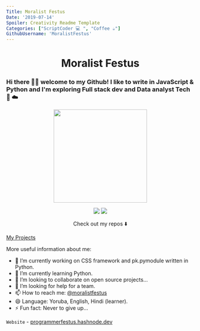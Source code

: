```yaml
---
Title: Moralist Festus 
Date: '2019-07-14'
Spoiler: Creativity Readme Template
Categories: ["ScriptCoder 💻 ", "Coffee ☕"]
GithubUsername: 'MoralistFestus'
---
```


<p align="center"> <h1 align="center"> Moralist Festus </h1> </p>

### Hi there 👋🏾  welcome to my Github! I like to write in JavaScript & Python and I'm exploring Full stack dev and Data analyst Tech 🐍 ☁️

<p align="center">
  <img width="250" src="https://media.giphy.com/media/jIgXf4hgbHCeKiXpvt/giphy.gif">
</p>


<p align="center">
<a href= "https://dev.to/@moralistfestus"><img src="https://img.icons8.com/windows/32/000000/dev.png"/></a>
<a href= "https://twitter.com/MoralistFestus"><img src="https://img.icons8.com/material-outlined/30/000000/twitter.png"/></a>
</p>

<p align="center">
Check out my repos ⬇️  
</p>

[My Projects](https://github.com/MoralistFestus)


More useful information about me:

- 🔭 I’m currently working on CSS framework and pk.pymodule written in Python.
- 🌱 I’m currently learning Python. 
- 👯 I’m looking to collaborate on open source projects...
- 🤔 I’m looking for help for a team.
- 📫 How to reach me: [@moralistfestus](https://twitter.com/MoralistFestus)
- 😄 Language: Yoruba, English, Hindi (learner).
- ⚡ Fun fact: Never to give up...

`Website` - [programmerfestus.hashnode.dev](https://programmerfestus.hashnode.dev)

